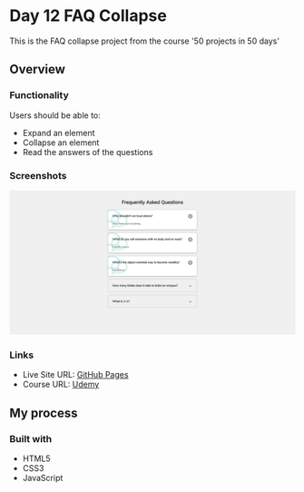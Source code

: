 # Day 12 FAQ Collapse

This is the FAQ collapse project from the course '50 projects in 50 days'

## Overview

### Functionality

Users should be able to:

- Expand an element
- Collapse an element
- Read the answers of the questions

### Screenshots

![](/screenshots/screenshot1.png)

### Links

- Live Site URL: [GitHub Pages](https://aref-akminasi.github.io/day1-expanding-cards/)
- Course URL: [Udemy](https://www.udemy.com/course/50-projects-50-days/?utm_source=adwords&utm_medium=udemyads&utm_campaign=WebDevelopment_v.PROF_la.EN_cc.ROWMTA-B_ti.8322&utm_content=deal4584&utm_term=_._ag_80869579591_._ad_533999956732_._kw__._de_c_._dm__._pl__._ti_dsa-774930035449_._li_1010752_._pd__._&matchtype=&gclid=EAIaIQobChMI762Pj479_wIVHJeDBx1Z6gqdEAAYASAAEgLTq_D_BwE)

## My process

### Built with

- HTML5
- CSS3
- JavaScript
